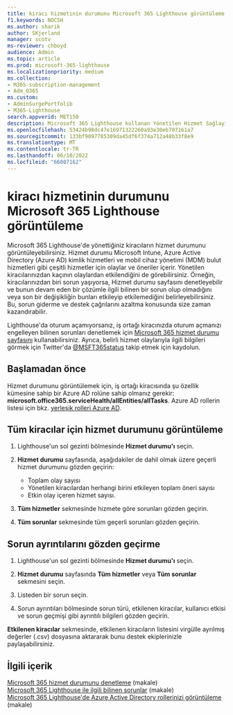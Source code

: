 ```yaml
---
title: kiracı hizmetinin durumunu Microsoft 365 Lighthouse görüntüleme
f1.keywords: NOCSH
ms.author: sharik
author: SKjerland
manager: scotv
ms-reviewer: chboyd
audience: Admin
ms.topic: article
ms.prod: microsoft-365-lighthouse
ms.localizationpriority: medium
ms.collection:
- M365-subscription-management
- Adm_O365
ms.custom:
- AdminSurgePortfolib
- M365-Lighthouse
search.appverid: MET150
description: Microsoft 365 Lighthouse kullanan Yönetilen Hizmet Sağlayıcıları (MSP) için kiracı hizmeti durumunu görüntülemeyi öğrenin.
ms.openlocfilehash: 53424b98dc47e16971322260a93e30eb707161a7
ms.sourcegitcommit: 133bf9097785309da45df6f374a712a48b33f8e9
ms.translationtype: MT
ms.contentlocale: tr-TR
ms.lasthandoff: 06/10/2022
ms.locfileid: "66007162"
---
```

# <a name="view-tenant-service-health-in-microsoft-365-lighthouse"></a>kiracı hizmetinin durumunu Microsoft 365 Lighthouse görüntüleme

Microsoft 365 Lighthouse'de yönettiğiniz kiracıların hizmet durumunu görüntüleyebilirsiniz. Hizmet durumu Microsoft Intune, Azure Active Directory (Azure AD) kimlik hizmetleri ve mobil cihaz yönetimi (MDM) bulut hizmetleri gibi çeşitli hizmetler için olaylar ve öneriler içerir. Yönetilen kiracılarınızdan kaçının olaylardan etkilendiğini de görebilirsiniz. Örneğin, kiracılarınızdan biri sorun yaşıyorsa, Hizmet durumu sayfasını denetleyebilir ve bunun devam eden bir çözümle ilgili bilinen bir sorun olup olmadığını veya son bir değişikliğin bunları etkileyip etkilemediğini belirleyebilirsiniz. Bu, sorun giderme ve destek çağrılarını azaltma konusunda size zaman kazandırabilir.

Lighthouse'da oturum açamıyorsanız, iş ortağı kiracınızda oturum açmanızı engelleyen bilinen sorunları denetlemek için [Microsoft 365 hizmet durumu sayfasını](https://status.office365.com/) kullanabilirsiniz. Ayrıca, belirli hizmet olaylarıyla ilgili bilgileri görmek için Twitter'da [@MSFT365status](https://twitter.com/MSFT365Status) takip etmek için kaydolun.

## <a name="before-you-begin"></a>Başlamadan önce

Hizmet durumunu görüntülemek için, iş ortağı kiracısında şu özellik kümesine sahip bir Azure AD rolüne sahip olmanız gerekir: **microsoft.office365.serviceHealth/allEntities/allTasks**. Azure AD rollerin listesi için bkz. [yerleşik rolleri Azure AD](/azure/active-directory/roles/permissions-reference).

## <a name="view-service-health-status-for-all-tenants"></a>Tüm kiracılar için hizmet durumunu görüntüleme

1. Lighthouse'un sol gezinti bölmesinde **Hizmet durumu'ı** seçin.

2. **Hizmet durumu** sayfasında, aşağıdakiler de dahil olmak üzere geçerli hizmet durumunu gözden geçirin:

   - Toplam olay sayısı
   - Yönetilen kiracılardan herhangi birini etkileyen toplam öneri sayısı
   - Etkin olay içeren hizmet sayısı.

3. **Tüm hizmetler** sekmesinde hizmete göre sorunları gözden geçirin.

4. **Tüm sorunlar** sekmesinde tüm geçerli sorunları gözden geçirin.

## <a name="review-issue-details"></a>Sorun ayrıntılarını gözden geçirme

1. Lighthouse'un sol gezinti bölmesinde **Hizmet durumu'ı** seçin.

2. **Hizmet durumu** sayfasında **Tüm hizmetler** veya **Tüm sorunlar** sekmesini seçin.

3. Listeden bir sorun seçin.

4. Sorun ayrıntıları bölmesinde sorun türü, etkilenen kiracılar, kullanıcı etkisi ve sorun geçmişi gibi ayrıntılı bilgileri gözden geçirin.

**Etkilenen kiracılar** sekmesinde, etkilenen kiracıların listesini virgülle ayrılmış değerler (.csv) dosyasına aktararak bunu destek ekiplerinizle paylaşabilirsiniz.

## <a name="related-content"></a>İlgili içerik

[Microsoft 365 hizmet durumunu denetleme](/microsoft-365/enterprise/view-service-health) (makale)\
[Microsoft 365 Lighthouse ile ilgili bilinen sorunlar](m365-lighthouse-known-issues.md) (makale)\
[Microsoft 365 Lighthouse'de Azure Active Directory rollerinizi görüntüleme](m365-lighthouse-view-your-roles.md) (makale)
